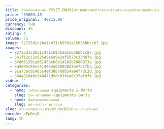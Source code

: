 ```yaml
---
title: กรอบบอกตำแหน่ง YSVET-BWJ01สำหรับสัตวแพทย์!กรอบการวางตำแหน่งอุปกรณ์ผ่าตัดสัตว์เลี้ยง
price: '39009.48'
price_original: '40215.96'
currency: THB
discount: 3%
rating: 4
volume: 71
image: S2725d1c2ba1c471cb97b2a15636bbcc87.jpg
images:
  - S2725d1c2ba1c471cb97b2a15636bbcc87.jpg
  - S41f12c12c82549e6a9e2af5b73c33d87q.jpg
  - Sf8661291a061453eb8b1d102b2686873v.jpg
  - Sa5695c85ea414464a650028d3ee7d2fbq.jpg
  - Sca73ac02465c4ef38b769b54a9ef7dc2U.jpg
  - S04e82d49c540471d9dc03fea6c37af9fk.jpg
video: ''
categories:
  - name: รถจักรยานยนต์ equipments & Parts
    slug: รถจ-กรยานยนต-equipments-parts
  - name: ชิ้นส่วนรถจักรยานยนต์
    slug: นส-วนรถจ-กรยานยนต
slug: กรอบบอกตำแหน-ysvet-bwj01สำหร-บส-ตวแพทย
encode: oFpQejG
lang: th
---
```

  